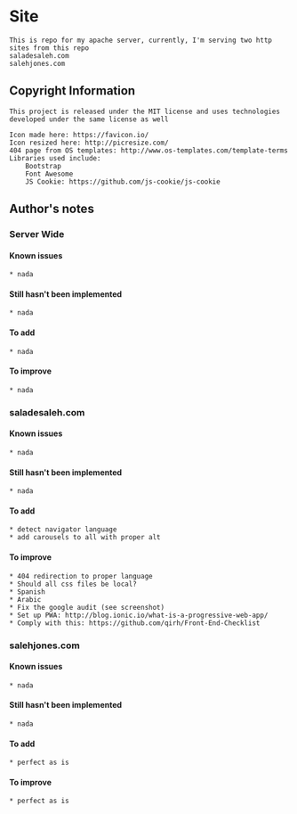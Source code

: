 # Site
	This is repo for my apache server, currently, I'm serving two http sites from this repo
	saladesaleh.com
	salehjones.com

## Copyright Information
	This project is released under the MIT license and uses technologies developed under the same license as well

	Icon made here: https://favicon.io/
	Icon resized here: http://picresize.com/
	404 page from OS templates: http://www.os-templates.com/template-terms
	Libraries used include:
		Bootstrap
		Font Awesome
		JS Cookie: https://github.com/js-cookie/js-cookie

## Author's notes
### Server Wide
#### Known issues
	* nada
#### Still hasn't been implemented
	* nada
#### To add
	* nada
#### To improve
	* nada
	
### saladesaleh.com
#### Known issues
	* nada
#### Still hasn't been implemented
	* nada
#### To add
	* detect navigator language
	* add carousels to all with proper alt
#### To improve
	* 404 redirection to proper language
	* Should all css files be local?
	* Spanish
	* Arabic
	* Fix the google audit (see screenshot)
	* Set up PWA: http://blog.ionic.io/what-is-a-progressive-web-app/
	* Comply with this: https://github.com/qirh/Front-End-Checklist

### salehjones.com
#### Known issues
	* nada
#### Still hasn't been implemented
	* nada
#### To add
	* perfect as is
#### To improve
	* perfect as is
